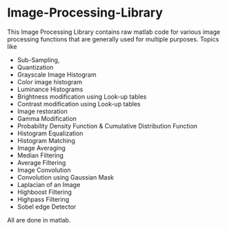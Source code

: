 # Image-Processing-Library

This Image Processing Library contains raw matlab code for various image processing functions that are generally used for multiple purposes. Topics like
- Sub-Sampling, 
- Quantization
- Grayscale Image Histogram
- Color image histogram
- Luminance Histograms
- Brightness modification using Look-up tables
- Contrast modification using Look-up tables
- Image restoration
- Gamma Modification
- Probability Density Function & Cumulative Distribution Function
- Histogram Equalization 
- Histogram Matching
- Image Averaging 
- Median Filtering 
- Average Filtering 
- Image Convolution
- Convolution using Gaussian Mask
- Laplacian of an Image
- Highboost Filtering
- Highpass Filtering
- Sobel edge Detector


All are done in matlab.



